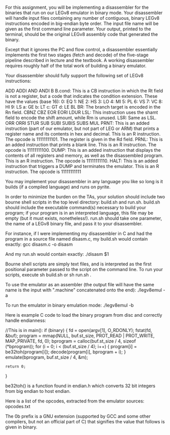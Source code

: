 For this assignment, you will be implementing a disassembler for the binaries that run on our LEGv8 emulator in binary mode. Your disassembler will handle input files containing any number of contiguous, binary LEGv8 instructions encoded in big-endian byte order. The input file name will be given as the first command line parameter. Your output, printed to the terminal, should be the original LEGv8 assembly code that generated the binary.

Except that it ignores the PC and flow control, a disassembler essentially implements the first two stages (fetch and decode) of the five-stage pipeline described in lecture and the textbook. A working disassembler requires roughly half of the total work of building a binary emulator.

Your disassembler should fully support the following set of LEGv8 instructions:

ADD
ADDI
AND
ANDI
B
B.cond: This is a CB instruction in which the Rt field is not a register, but a code that indicates the condition extension. These have the values (base 16):
0: EQ
1: NE
2: HS
3: LO
4: MI
5: PL
6: VS
7: VC
8: HI
9: LS
a: GE
b: LT
c: GT
d: LE
BL
BR: The branch target is encoded in the Rn field.
CBNZ
CBZ
EOR
EORI
LDUR
LSL: This instruction uses the shamt field to encode the shift amount, while Rm is unused.
LSR: Same as LSL.
ORR
ORRI
STUR
SUB
SUBI
SUBIS
SUBS
MUL
PRNT: This is an added instruction (part of our emulator, but not part of LEG or ARM) that prints a register name and its contents in hex and decimal. This is an R instruction. The opcode is 11111111101. The register is given in the Rd field.
PRNL: This is an added instruction that prints a blank line. This is an R instruction. The opcode is 11111111100.
DUMP: This is an added instruction that displays the contents of all registers and memory, as well as the disassembled program. This is an R instruction. The opcode is 11111111110.
HALT: This is an added instruction that triggers a DUMP and terminates the emulator. This is an R instruction. The opcode is 11111111111

You may implement your disassembler in any language you like so long is it builds (if a compiled language) and runs on pyrite.

In order to minimize the burden on the TAs, your solution should include two bourne shell scripts in the top level directory: build.sh and run.sh. build.sh should include the executable command(s) necessary to build your program; if your program is in an interpreted language, this file may be empty (but it must exists, nonetheless!). run.sh should take one parameter, the name of a LEGv8 binary file, and pass it to your disassembler.

For instance, if I were implementing my disassembler in C and had the program in a source file named disasm.c, my build.sh would contain exactly:
gcc disasm.c -o disasm

And my run.sh would contain exactly:
./disasm $1

Bourne shell scripts are simply text files, and is interpreted as the first positional parameter passed to the script on the command line. To run your scripts, execute sh build.sh or sh run.sh <legv8 assembly file>.

To use the emulator as an assembler (the output file will have the same name is the input with ".machine" concatenated onto the end):
./legv8emul <legv8 assembly file> -a

To run the emulator in binary emulation mode:
./legv8emul <legv8 binary file> -b

Here is example C code to load the binary program from disc and correctly handle endianness:

//This is in main():
if (binary) {
    fd = open(argv[1], O_RDONLY);
    fstat(fd, &buf);
    program = mmap(NULL, buf.st_size, PROT_READ | PROT_WRITE, MAP_PRIVATE, fd, 0);
    bprogram = calloc(buf.st_size / 4, sizeof (*bprogram));
    for (i = 0; i < (buf.st_size / 4); i++) {
        program[i] = be32toh(program[i]);
        decode(program[i], bprogram + i);
    }
    emulate(bprogram, buf.st_size / 4, &m);

    return 0;
}

be32toh() is a function found in endian.h which converts 32 bit integers from big endian to host endian.

Here is a list of the opcodes, extracted from the emulator sources: opcodes.txt

The 0b prefix is a GNU extension (supported by GCC and some other compilers, but not an official part of C) that signifies the value that follows is given in binary.